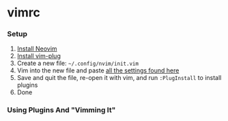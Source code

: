 # vimrc

### Setup
1. [Install Neovim](https://github.com/neovim/neovim/wiki/Installing-Neovim#homebrew-on-macos-or-linux)
2. [Install vim-plug](https://github.com/junegunn/vim-plug#neovim)
3. Create a new file: `~/.config/nvim/init.vim`
4. Vim into the new file and paste [all the settings found here](https://github.com/epic404/vimrc/blob/master/init.vim)
5. Save and quit the file, re-open it with vim, and run `:PlugInstall` to install plugins
6. Done

### Using Plugins And "Vimming It"
